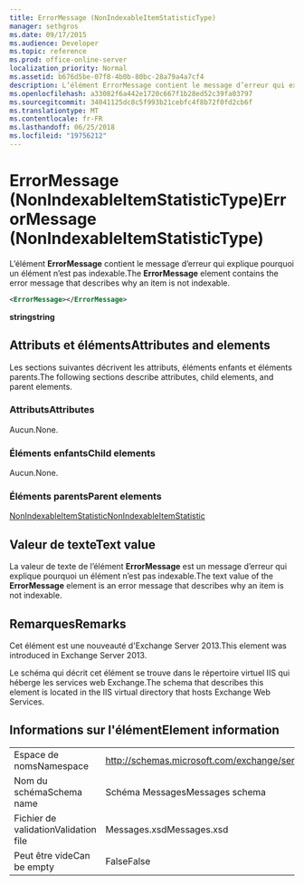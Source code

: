 ```yaml
---
title: ErrorMessage (NonIndexableItemStatisticType)
manager: sethgros
ms.date: 09/17/2015
ms.audience: Developer
ms.topic: reference
ms.prod: office-online-server
localization_priority: Normal
ms.assetid: b676d5be-07f8-4b0b-80bc-28a79a4a7cf4
description: L’élément ErrorMessage contient le message d’erreur qui explique pourquoi un élément n’est pas indexable.
ms.openlocfilehash: a33082f6a442e1720c667f1b28ed52c39fa03797
ms.sourcegitcommit: 34041125dc8c5f993b21cebfc4f8b72f0fd2cb6f
ms.translationtype: MT
ms.contentlocale: fr-FR
ms.lasthandoff: 06/25/2018
ms.locfileid: "19756212"
---
```

# <a name="errormessage-nonindexableitemstatistictype"></a><span data-ttu-id="1540d-103">ErrorMessage (NonIndexableItemStatisticType)</span><span class="sxs-lookup"><span data-stu-id="1540d-103">ErrorMessage (NonIndexableItemStatisticType)</span></span>

<span data-ttu-id="1540d-104">L’élément **ErrorMessage** contient le message d’erreur qui explique pourquoi un élément n’est pas indexable.</span><span class="sxs-lookup"><span data-stu-id="1540d-104">The **ErrorMessage** element contains the error message that describes why an item is not indexable.</span></span> 
  
```XML
<ErrorMessage></ErrorMessage>
```

 <span data-ttu-id="1540d-105">**string**</span><span class="sxs-lookup"><span data-stu-id="1540d-105">**string**</span></span>
## <a name="attributes-and-elements"></a><span data-ttu-id="1540d-106">Attributs et éléments</span><span class="sxs-lookup"><span data-stu-id="1540d-106">Attributes and elements</span></span>

<span data-ttu-id="1540d-107">Les sections suivantes décrivent les attributs, éléments enfants et éléments parents.</span><span class="sxs-lookup"><span data-stu-id="1540d-107">The following sections describe attributes, child elements, and parent elements.</span></span>
  
### <a name="attributes"></a><span data-ttu-id="1540d-108">Attributs</span><span class="sxs-lookup"><span data-stu-id="1540d-108">Attributes</span></span>

<span data-ttu-id="1540d-109">Aucun.</span><span class="sxs-lookup"><span data-stu-id="1540d-109">None.</span></span>
  
### <a name="child-elements"></a><span data-ttu-id="1540d-110">Éléments enfants</span><span class="sxs-lookup"><span data-stu-id="1540d-110">Child elements</span></span>

<span data-ttu-id="1540d-111">Aucun.</span><span class="sxs-lookup"><span data-stu-id="1540d-111">None.</span></span>
  
### <a name="parent-elements"></a><span data-ttu-id="1540d-112">Éléments parents</span><span class="sxs-lookup"><span data-stu-id="1540d-112">Parent elements</span></span>

[<span data-ttu-id="1540d-113">NonIndexableItemStatistic</span><span class="sxs-lookup"><span data-stu-id="1540d-113">NonIndexableItemStatistic</span></span>](nonindexableitemstatistic.md)
  
## <a name="text-value"></a><span data-ttu-id="1540d-114">Valeur de texte</span><span class="sxs-lookup"><span data-stu-id="1540d-114">Text value</span></span>

<span data-ttu-id="1540d-115">La valeur de texte de l’élément **ErrorMessage** est un message d’erreur qui explique pourquoi un élément n’est pas indexable.</span><span class="sxs-lookup"><span data-stu-id="1540d-115">The text value of the **ErrorMessage** element is an error message that describes why an item is not indexable.</span></span> 
  
## <a name="remarks"></a><span data-ttu-id="1540d-116">Remarques</span><span class="sxs-lookup"><span data-stu-id="1540d-116">Remarks</span></span>

<span data-ttu-id="1540d-117">Cet élément est une nouveauté d'Exchange Server 2013.</span><span class="sxs-lookup"><span data-stu-id="1540d-117">This element was introduced in Exchange Server 2013.</span></span>
  
<span data-ttu-id="1540d-118">Le schéma qui décrit cet élément se trouve dans le répertoire virtuel IIS qui héberge les services web Exchange.</span><span class="sxs-lookup"><span data-stu-id="1540d-118">The schema that describes this element is located in the IIS virtual directory that hosts Exchange Web Services.</span></span>
  
## <a name="element-information"></a><span data-ttu-id="1540d-119">Informations sur l'élément</span><span class="sxs-lookup"><span data-stu-id="1540d-119">Element information</span></span>

|||
|:-----|:-----|
|<span data-ttu-id="1540d-120">Espace de noms</span><span class="sxs-lookup"><span data-stu-id="1540d-120">Namespace</span></span>  <br/> |http://schemas.microsoft.com/exchange/services/2006/messages  <br/> |
|<span data-ttu-id="1540d-121">Nom du schéma</span><span class="sxs-lookup"><span data-stu-id="1540d-121">Schema name</span></span>  <br/> |<span data-ttu-id="1540d-122">Schéma Messages</span><span class="sxs-lookup"><span data-stu-id="1540d-122">Messages schema</span></span>  <br/> |
|<span data-ttu-id="1540d-123">Fichier de validation</span><span class="sxs-lookup"><span data-stu-id="1540d-123">Validation file</span></span>  <br/> |<span data-ttu-id="1540d-124">Messages.xsd</span><span class="sxs-lookup"><span data-stu-id="1540d-124">Messages.xsd</span></span>  <br/> |
|<span data-ttu-id="1540d-125">Peut être vide</span><span class="sxs-lookup"><span data-stu-id="1540d-125">Can be empty</span></span>  <br/> |<span data-ttu-id="1540d-126">False</span><span class="sxs-lookup"><span data-stu-id="1540d-126">False</span></span>  <br/> |
   


